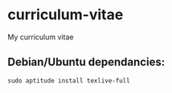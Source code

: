 curriculum-vitae
================

My curriculum vitae

Debian/Ubuntu dependancies:
---------------------------

```
sudo aptitude install texlive-full
```
